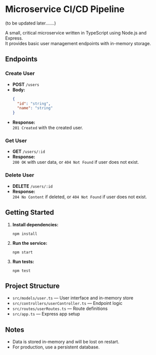 # Microservice CI/CD Pipeline

(to be updated later.......)

A small, critical microservice written in TypeScript using Node.js and Express.  
It provides basic user management endpoints with in-memory storage.

## Endpoints

### Create User
- **POST** `/users`
- **Body:**  
  ```json
  {
    "id": "string",
    "name": "string"
  }
  ```
- **Response:**  
  `201 Created` with the created user.

### Get User
- **GET** `/users/:id`
- **Response:**  
  `200 OK` with user data, or `404 Not Found` if user does not exist.

### Delete User
- **DELETE** `/users/:id`
- **Response:**  
  `204 No Content` if deleted, or `404 Not Found` if user does not exist.

## Getting Started

1. **Install dependencies:**
   ```
   npm install
   ```

2. **Run the service:**
   ```
   npm start
   ```

3. **Run tests:**
   ```
   npm test
   ```

## Project Structure

- `src/models/user.ts` — User interface and in-memory store
- `src/controllers/userController.ts` — Endpoint logic
- `src/routes/userRoutes.ts` — Route definitions
- `src/app.ts` — Express app setup

## Notes

- Data is stored in-memory and will be lost on restart.
- For production, use a persistent database.
